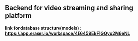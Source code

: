 ## Backend for video streaming and sharing platform

#### link for database structure(models) : https://app.eraser.io/workspace/4E6459EkF1GQyo2M6eNL
